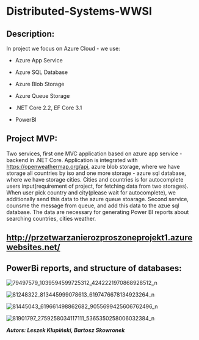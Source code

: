 # Distributed-Systems-WWSI

## Description:
In project we focus on Azure Cloud - we use:
* Azure App Service
* Azure SQL Database
* Azure Blob Storage 
* Azure Queue Storage

* .NET Core 2.2, EF Core 3.1
* PowerBI 

## Project MVP:
Two services, first one MVC application based on azure app service - backend in .NET Core. Application is integrated with https://openweathermap.org/api, azure blob storage, where we have storage all countries by iso and one more storage - azure sql database, where we have storage cities. Cities and countries is for autocomplete users input(requirement of project, for fetching data from two storages). When user pick country and city(please wait for autocomplete), we additionally send this data to the azure queue stoarage. Second service, counsme the message from queue, and add this data to the azue sql database. The data are necessary for generating Power BI reports about searching countries, cities weather.

## http://przetwarzanierozproszoneprojekt1.azurewebsites.net/

## PowerBi reports, and structure of databases:
![79497579_1039594599725312_4242221970868928512_n](https://user-images.githubusercontent.com/36841282/71779931-04da6480-2fbc-11ea-9771-42d2b64a58c6.png)

![81248322_813445999078613_6197476678134923264_n](https://user-images.githubusercontent.com/36841282/71779935-1885cb00-2fbc-11ea-91c5-39f34075d98a.png)

![81445043_619661498862682_9055699425606762496_n](https://user-images.githubusercontent.com/36841282/71779941-35ba9980-2fbc-11ea-9ad8-ee7dd6c15d9f.png)

![81901797_2759258034117111_5365350258006032384_n](https://user-images.githubusercontent.com/36841282/71779952-5256d180-2fbc-11ea-8582-604964fe8523.png)

***Autors: Leszek Klupiński, Bartosz Skowronek***
